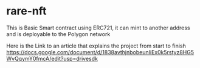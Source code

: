 # rare-nft
This is Basic Smart contract using ERC721, it can mint to another address and is deployable to the Polygon network 

Here is the Link to an article that explains the project from start to finish
https://docs.google.com/document/d/1838avthjnbobeunIiEx0k5rstyz8HG5WvQqymY0fmcA/edit?usp=drivesdk
